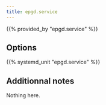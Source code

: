 ```yaml
---
title: epgd.service
---
```


{{% provided_by "epgd.service" %}}

## Options

{{% systemd_unit "epgd.service" %}}

## Additionnal notes

Nothing here.